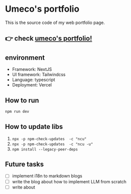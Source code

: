 # Umeco's portfolio

This is the source code of my web portfolio page.

## 👉 check [umeco's portfolio!](https://umeco.tokyo)

## environment

- Framework: NextJS
- UI framework: Tailwindcss
- Language: typescript
- Deployment: Vercel

## How to run

```bash
npm run dev
```

## How to update libs

1. `npx -p npm-check-updates  -c "ncu"`
2. `npx -p npm-check-updates  -c "ncu -u"`
3. `npm install --legacy-peer-deps`

## Future tasks

- [ ] implement i18n to markdown blogs
- [ ] write the blog about how to implement LLM from scratch
- [ ] write about
